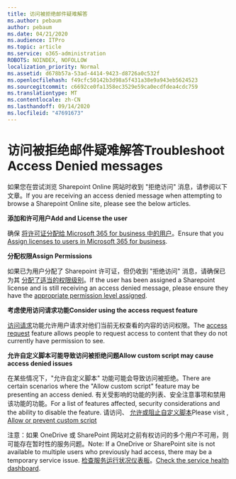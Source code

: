 ```yaml
---
title: 访问被拒绝邮件疑难解答
ms.author: pebaum
author: pebaum
ms.date: 04/21/2020
ms.audience: ITPro
ms.topic: article
ms.service: o365-administration
ROBOTS: NOINDEX, NOFOLLOW
localization_priority: Normal
ms.assetid: d678b57a-53ad-4414-9423-d8726a0c532f
ms.openlocfilehash: f49cfc50142b3d98a5f431a38e9a943eb5624523
ms.sourcegitcommit: c6692ce0fa1358ec3529e59ca0ecdfdea4cdc759
ms.translationtype: MT
ms.contentlocale: zh-CN
ms.lasthandoff: 09/14/2020
ms.locfileid: "47691673"
---
```

# <a name="troubleshoot-access-denied-messages"></a><span data-ttu-id="fa09e-102">访问被拒绝邮件疑难解答</span><span class="sxs-lookup"><span data-stu-id="fa09e-102">Troubleshoot Access Denied messages</span></span>

<span data-ttu-id="fa09e-103">如果您在尝试浏览 Sharepoint Online 网站时收到 "拒绝访问" 消息，请参阅以下文章。</span><span class="sxs-lookup"><span data-stu-id="fa09e-103">If you are receiving an access denied message when attempting to browse a Sharepoint Online site, please see the below articles.</span></span>

<span data-ttu-id="fa09e-104">**添加和许可用户**</span><span class="sxs-lookup"><span data-stu-id="fa09e-104">**Add and License the user**</span></span>

<span data-ttu-id="fa09e-105">确保 [将许可证分配给 Microsoft 365 for business 中的用户](https://docs.microsoft.com/microsoft-365/admin/add-users/add-users)。</span><span class="sxs-lookup"><span data-stu-id="fa09e-105">Ensure that you [Assign licenses to users in Microsoft 365 for business](https://docs.microsoft.com/microsoft-365/admin/add-users/add-users).</span></span>

<span data-ttu-id="fa09e-106">**分配权限**</span><span class="sxs-lookup"><span data-stu-id="fa09e-106">**Assign Permissions**</span></span>

<span data-ttu-id="fa09e-107">如果已为用户分配了 Sharepoint 许可证，但仍收到 "拒绝访问" 消息，请确保已为其 [分配了适当的权限级别](https://docs.microsoft.com/sharepoint/understanding-permission-levels)。</span><span class="sxs-lookup"><span data-stu-id="fa09e-107">If the user has been assigned a Sharepoint license and is still receiving an access denied message, please ensure they have the [appropriate permission level assigned](https://docs.microsoft.com/sharepoint/understanding-permission-levels).</span></span>

<span data-ttu-id="fa09e-108">**考虑使用访问请求功能**</span><span class="sxs-lookup"><span data-stu-id="fa09e-108">**Consider using the access request feature**</span></span>

<span data-ttu-id="fa09e-109">[访问请求](https://support.office.com/article/Set-up-and-manage-access-requests-94B26E0B-2822-49D4-929A-8455698654B3)功能允许用户请求对他们当前无权查看的内容的访问权限。</span><span class="sxs-lookup"><span data-stu-id="fa09e-109">The [access request](https://support.office.com/article/Set-up-and-manage-access-requests-94B26E0B-2822-49D4-929A-8455698654B3) feature allows people to request access to content that they do not currently have permission to see.</span></span> 

<span data-ttu-id="fa09e-110">**允许自定义脚本可能导致访问被拒绝问题**</span><span class="sxs-lookup"><span data-stu-id="fa09e-110">**Allow custom script may cause access denied issues**</span></span>

<span data-ttu-id="fa09e-111">在某些情况下，"允许自定义脚本" 功能可能会导致访问被拒绝。</span><span class="sxs-lookup"><span data-stu-id="fa09e-111">There are certain scenarios where the "Allow custom script" feature may be presenting an access denied.</span></span> <span data-ttu-id="fa09e-112">有关受影响的功能的列表、安全注意事项和禁用该功能的功能。</span><span class="sxs-lookup"><span data-stu-id="fa09e-112">For a list of features affected, security considerations and the ability to disable the feature.</span></span> <span data-ttu-id="fa09e-113">请访问、 [允许或阻止自定义脚本](https://docs.microsoft.com/sharepoint/allow-or-prevent-custom-script)</span><span class="sxs-lookup"><span data-stu-id="fa09e-113">Please visit , [Allow or prevent custom script](https://docs.microsoft.com/sharepoint/allow-or-prevent-custom-script)</span></span>

<span data-ttu-id="fa09e-114">注意：如果 OneDrive 或 SharePoint 网站对之前有权访问的多个用户不可用，则可能存在暂时性的服务问题。</span><span class="sxs-lookup"><span data-stu-id="fa09e-114">Note: If a OneDrive or SharePoint site is not available to multiple users who previously had access, there may be a temporary service issue.</span></span> <span data-ttu-id="fa09e-115">[检查服务运行状况仪表板](https://portal.office.com/adminportal/home#/servicehealth)。</span><span class="sxs-lookup"><span data-stu-id="fa09e-115">[Check the service health dashboard](https://portal.office.com/adminportal/home#/servicehealth).</span></span>


  

